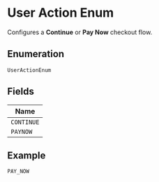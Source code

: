 
# User Action Enum

Configures a <strong>Continue</strong> or <strong>Pay Now</strong> checkout flow.

## Enumeration

`UserActionEnum`

## Fields

| Name |
|  --- |
| `CONTINUE` |
| `PAYNOW` |

## Example

```
PAY_NOW
```

